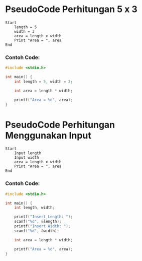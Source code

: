 # PseudoCode Perhitungan 5 x 3

```
Start
    length = 5
    width = 3
    area = length x width
    Print "Area = ", area
End
```

### Contoh Code:
```c++
#include <stdio.h>

int main() {
    int length = 5, width = 3;

    int area = length * width;

    printf("Area = %d", area);
}
```

# PseudoCode Perhitungan Menggunakan Input

```
Start
    Input length
    Input width
    area = length x width
    Print "Area = ", area
End
```

### Contoh Code:
```c++
#include <stdio.h>

int main() {
    int length, width;

    printf("Insert Length: ");
    scanf("%d", &length);
    printf("Insert Width: ");
    scanf("%d", &width);

    int area = length * width;

    printf("Area = %d", area);
}
```